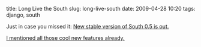 title: Long Live the South
slug: long-live-south
date: 2009-04-28 10:20
tags: django, south

Just in case you missed it: [New stable version of South 0.5 is out.](http://south.aeracode.org/wiki/ReleaseNotes/0.5)

[I mentioned all those cool new features already.](/categories/hints/news-south/)
